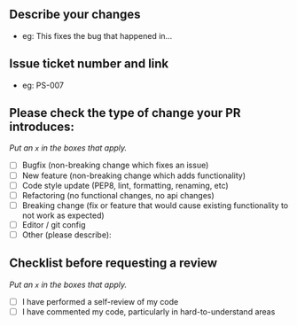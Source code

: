 ## Describe your changes
- eg: This fixes the bug that happened in...

## Issue ticket number and link
- eg: PS-007

## Please check the type of change your PR introduces:
_Put an `x` in the boxes that apply._

- [ ] Bugfix (non-breaking change which fixes an issue)
- [ ] New feature (non-breaking change which adds functionality)
- [ ] Code style update (PEP8, lint, formatting, renaming, etc)
- [ ] Refactoring (no functional changes, no api changes)
- [ ] Breaking change (fix or feature that would cause existing functionality to not work as expected)
- [ ] Editor / git config
- [ ] Other (please describe):

## Checklist before requesting a review
_Put an `x` in the boxes that apply._

- [ ] I have performed a self-review of my code
- [ ] I have commented my code, particularly in hard-to-understand areas
